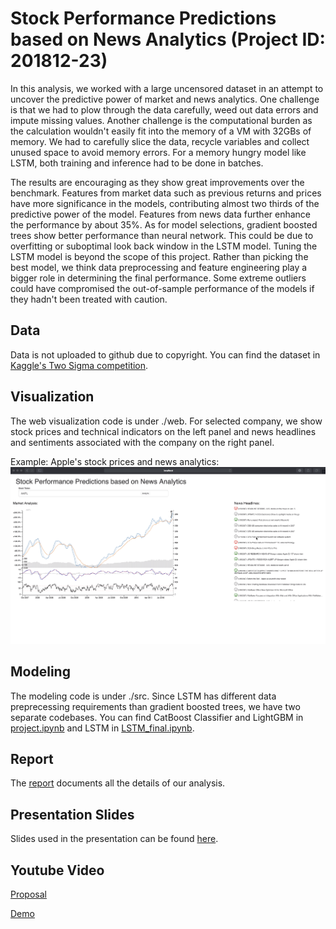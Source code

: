 # Stock Performance Predictions based on News Analytics (Project ID: 201812-23)
In this analysis, we worked with a large uncensored dataset in an attempt to uncover the predictive power of market and news analytics. One challenge is that we had to plow through the data carefully, weed out data errors and impute missing values. Another challenge is the computational burden as the calculation wouldn't easily fit into the memory of a VM with 32GBs of memory. We had to carefully slice the data, recycle variables and collect unused space to avoid memory errors. For a memory hungry model like LSTM, both training and inference had to be done in batches. 

The results are encouraging as they show great improvements over the benchmark. Features from market data such as previous returns and prices have more significance in the models, contributing almost two thirds of the predictive power of the model. Features from news data further enhance the performance by about 35\%. As for model selections, gradient boosted trees show better performance than neural network. This could be due to overfitting or suboptimal look back window in the LSTM model. Tuning the LSTM model is beyond the scope of this project. Rather than picking the best model, we think data preprocessing and feature engineering play a bigger role in determining the final performance. Some extreme outliers could have compromised the out-of-sample performance of the models if they hadn't been treated with caution. 

## Data
Data is not uploaded to github due to copyright. You can find the dataset in [Kaggle's Two Sigma competition](https://www.kaggle.com/c/two-sigma-financial-news).

## Visualization
The web visualization code is under ./web. For selected company, we show stock prices and technical indicators on the left panel and news headlines and sentiments associated with the company on the right panel.

Example: Apple's stock prices and news analytics:
![Example: Apple's stock prices and news analytics](https://github.com/connor-gatlin/stock-performance-predictions-based-on-news-analytics/raw/master/web/Website.png)

## Modeling
The modeling code is under ./src. Since LSTM has different data preprecessing requirements than gradient boosted trees, we have two separate codebases. You can find CatBoost Classifier and LightGBM in [project.ipynb](https://github.com/connor-gatlin/stock-performance-predictions-based-on-news-analytics/blob/master/src/project.ipynb) and LSTM in [LSTM_final.ipynb](https://github.com/connor-gatlin/stock-performance-predictions-based-on-news-analytics/blob/master/src/LSTM_final.ipynb).

## Report
The [report](https://github.com/connor-gatlin/stock-performance-predictions-based-on-news-analytics/blob/master/Report.pdf) documents all the details of our analysis.

## Presentation Slides
Slides used in the presentation can be found [here](https://github.com/connor-gatlin/stock-performance-predictions-based-on-news-analytics/blob/master/Presentation.pptx).

## Youtube Video
[Proposal](https://www.youtube.com/watch?v=sY_Bxfj1V-Y&t=10s)

[Demo](https://youtu.be/8oagRyBbris)
